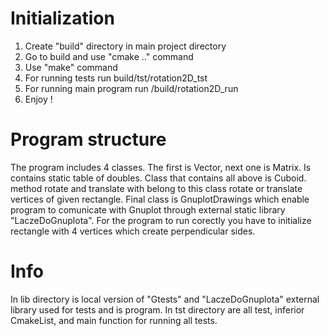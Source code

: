 # Initialization
1. Create "build" directory in main project directory
3. Go to build and use "cmake .." command
4. Use "make" command
5. For running tests run build/tst/rotation2D_tst
7. For running main program run /build/rotation2D_run 
8. Enjoy !

# Program structure
The program includes 4 classes. The first is Vector, next one is Matrix.
Is contains static table of doubles. Class that contains all above is Cuboid. 
method rotate and translate with belong to this class rotate or translate vertices of given rectangle. 
Final class is GnuplotDrawings which enable program to comunicate with Gnuplot through external static
library "LaczeDoGnuplota". For the program to run corectly you have to initialize rectangle with 4 vertices which create perpendicular sides.

# Info
In lib directory is local version of "Gtests" and "LaczeDoGnuplota" external library used for tests and is program.
In tst directory are all test, inferior CmakeList, and main function for running all tests.
